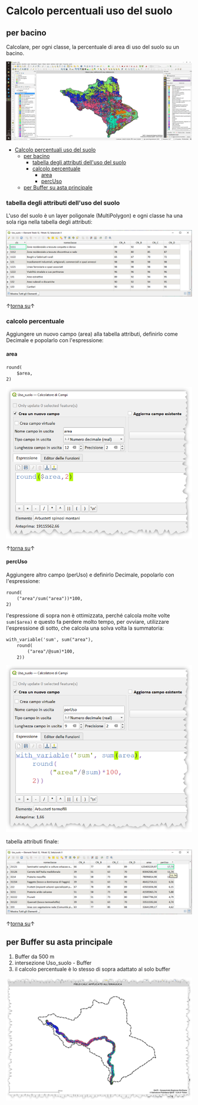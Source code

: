 # Calcolo percentuali uso del suolo

## per bacino

Calcolare, per ogni classe, la percentuale di area di uso del suolo su un bacino. 

![](../imgs/esempi/img_02.png)

<!-- TOC -->

- [Calcolo percentuali uso del suolo](#calcolo-percentuali-uso-del-suolo)
  - [per bacino](#per-bacino)
    - [tabella degli attributi dell'uso del suolo](#tabella-degli-attributi-delluso-del-suolo)
    - [calcolo percentuale](#calcolo-percentuale)
      - [area](#area)
      - [percUso](#percuso)
  - [per Buffer su asta principale](#per-buffer-su-asta-principale)

<!-- /TOC -->

### tabella degli attributi dell'uso del suolo

L'uso del suolo è un layer poligonale (MultiPolygon) e ogni classe ha una sola riga nella tabella degli attributi:

![](../imgs/esempi/img_022.png)

↑[torna su](#calcolo-percentuali-uso-del-suolo-per-un-bacino)↑

### calcolo percentuale

Aggiungere un nuovo campo (area) alla tabella attributi, definirlo come Decimale e popolarlo con l'espressione:

#### area

```
round(
    $area,
2)
```

![](../imgs/esempi/img_023.png)

↑[torna su](#calcolo-percentuali-uso-del-suolo-per-un-bacino)↑

#### percUso

Aggiungere altro campo (perUso) e definirlo Decimale, popolarlo con l'espressione:

```
round(
    ("area"/sum("area"))*100,
2)
```

l'espressione di sopra non è ottimizzata, perché calcola molte volte `sum($area)` e questo fa perdere molto tempo, per ovviare, utilizzare l'espressione di sotto, che calcola una solva volta la summatoria:

```
with_variable('sum', sum("area"),
    round(
        ("area"/@sum)*100,
    2))
```

![](../imgs/esempi/img_024.png)

tabella attributi finale:

![](../imgs/esempi/img_025.png)

↑[torna su](#calcolo-percentuali-uso-del-suolo-per-un-bacino)↑

## per Buffer su asta principale

1. Buffer da 500 m
2. intersezione Uso_suolo - Buffer
3. il calcolo percentuale è lo stesso di sopra adattato al solo buffer


![](../imgs/esempi/img_026.png)

